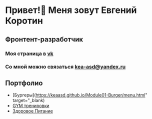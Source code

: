 # Привет!👋 Меня зовут Евгений Коротин
## Фронтент-разработчик
<!-- ### Моя страница в [YouTube](https://www.youtube.com/playlist?list=PLVAYb8Ud2PjoYMAIx7OTPTnXyNA7R9boc) -->
### Моя страница в [vk](https://vk.com/id248069872)
### Со мной можно связаться **kea-asd@yandex.ru**
## Портфолио
- [Бургеры](https://keaasd.github.io/Module01-Burger/menu.html" target="_blank)
- [GYM тренировки](https://keaasd.github.io/Module01-Gym/index.html)
- [Здоровое Питание](https://keaasd.github.io/module02-Shop/dist/)

<!-- website layout designer -->
